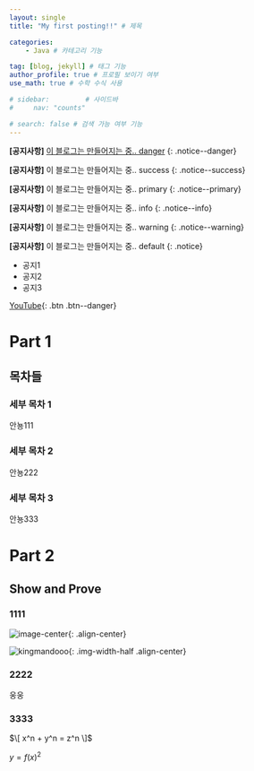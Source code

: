 ```yaml
---
layout: single
title: "My first posting!!" # 제목

categories: 
    - Java # 카테고리 기능

tag: [blog, jekyll] # 태그 기능
author_profile: true # 프로필 보이기 여부
use_math: true # 수학 수식 사용

# sidebar:         # 사이드바
#     nav: "counts"

# search: false # 검색 가능 여부 기능
---
```


<!-- 베너형식 공지사항 -->
**[공지사항]** [이 블로그는 만들어지는 중.. danger](https://kingmandooo.github.io/minimal-mistakes/docs/quick-start-guide/)
{: .notice--danger}  

**[공지사항]** 이 블로그는 만들어지는 중.. success
{: .notice--success}  

**[공지사항]** 이 블로그는 만들어지는 중.. primary
{: .notice--primary}  

**[공지사항]** 이 블로그는 만들어지는 중.. info
{: .notice--info}  

**[공지사항]** 이 블로그는 만들어지는 중.. warning
{: .notice--warning}  

**[공지사항]** 이 블로그는 만들어지는 중.. default
{: .notice}

<!-- div로 감싸서 리스트로 만든 공지 -->
<div class="notice--success">  
    <ul>
        <li>공지1</li>
        <li>공지2</li>
        <li>공지3</li>
    </ul> 
</div>

<!-- [Text](#link){: .btn .btn--danger}   버튼 추가하기 링크 칸에 링크 써놓기 -->
[YouTube](https://youtube.com){: .btn .btn--danger}

# Part 1

## 목차들

### 세부 목차 1

안뇽111

### 세부 목차 2

안뇽222

### 세부 목차 3

안뇽333

# Part 2

## Show and Prove

### 1111
![image-center](/assets/images/kingmandooo.png){: .align-center}

<!-- 이미지 크기 조정 (가운데 정렬까지 추가) //  .align-left, .align-right 기능 또한 있음-->
![kingmandooo](/assets/images/kingmandooo.png){: .img-width-half .align-center}  

### 2222 

웅웅

### 3333

$\[ x^n + y^n = z^n \]$

$y = f(x)^2$